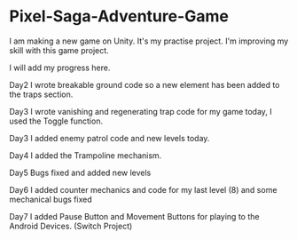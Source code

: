 # Pixel-Saga-Adventure-Game
I am making a new game on Unity. It's my practise project. I'm improving my skill with this game project.


I will add my progress here.

Day2
I wrote breakable ground code so a new element has been added to the traps section.

Day3
I wrote vanishing and regenerating trap code for my game today, I used the Toggle function.

Day3
I added enemy patrol code and new levels today.

Day4
I added the Trampoline mechanism.

Day5
Bugs fixed and added new levels

Day6
I added counter mechanics and code for my last level (8)
and some mechanical bugs fixed

Day7 
I added Pause Button and Movement Buttons for playing to the Android Devices. (Switch Project)

